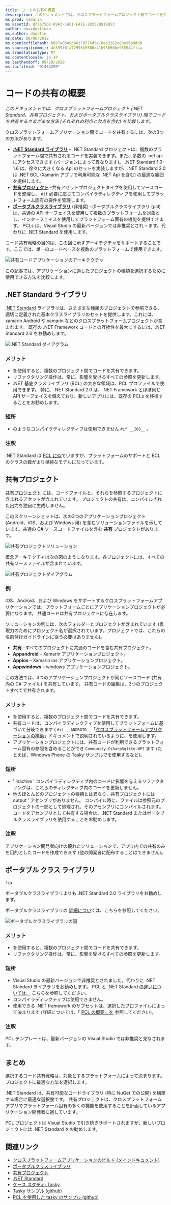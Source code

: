 ```yaml
---
title: コードの共有の概要
description: このドキュメントでは、クロスプラットフォームプロジェクト間でコードを共有するさまざまな方法 (共有プロジェクト、ポータブルクラスライブラリ、および .NET Standard) を比較します。それぞれの利点と欠点を示します。
ms.prod: xamarin
ms.assetid: B73675D2-09A3-14C1-E41E-20352B819B53
author: davidortinau
ms.author: daortin
ms.date: 08/06/2018
ms.openlocfilehash: b097a0549db6178576d9e10eb3282c88e96b9ddb
ms.sourcegitcommit: 4e399f6fa72993b9580d41b93050be935544ffaa
ms.translationtype: MT
ms.contentlocale: ja-JP
ms.lasthandoff: 09/29/2020
ms.locfileid: "91453299"
---
```

# <a name="sharing-code-overview"></a>コードの共有の概要

_このドキュメントでは、クロスプラットフォームプロジェクト (.NET Standard、共有プロジェクト、およびポータブルクラスライブラリ) 間でコードを共有するさまざまな方法 (それぞれの利点と欠点を含む) を比較します。_

クロスプラットフォームアプリケーション間でコードを共有するには、次の3つの方法があります。

- [**.NET Standard ライブラリ**](#Net_Standard) – .NET Standard プロジェクトは、複数のプラットフォーム間で共有されるコードを実装できます。また、多数の .net api にアクセスできます (バージョンによって異なります)。 .NET Standard 1.0-1.6 は、徐々に大きくなる Api のセットを実装しますが、.NET Standard 2.0 は .NET BCL (Xamarin アプリで利用可能な .NET Api を含む) の最適な範囲を提供します。
- [**共有プロジェクト**](#Shared_Projects) –共有アセットプロジェクトタイプを使用してソースコードを整理し、 `#if` 必要に応じてコンパイラディレクティブを使用してプラットフォーム固有の要件を管理します。
- [**ポータブルクラスライブラリ**](#Portable_Class_Libraries) (非推奨) –ポータブルクラスライブラリ (pcl) は、共通の API サーフェイスを使用して複数のプラットフォームを対象とし、インターフェイスを使用してプラットフォーム固有の機能を提供できます。 PCLs は、Visual Studio の最新バージョンでは非推奨とされ &ndash; ます。代わりに .NET Standard を使用します。

コード共有戦略の目的は、この図に示すアーキテクチャをサポートすることです。ここでは、単一のコードベースを複数のプラットフォームで使用できます。

 ![共有コードアプリケーションのアーキテクチャ](code-sharing-images/conceptualarchitecture.png "共有コードアプリケーションのアーキテクチャ")

この記事では、アプリケーションに適したプロジェクトの種類を選択するために使用できる方法を比較します。

<a name="Net_Standard"></a>

## <a name="net-standard-libraries"></a>.NET Standard ライブラリ

[.NET Standard](~/cross-platform/app-fundamentals/net-standard.md) ライブラリは、さまざまな種類のプロジェクトで参照できる、適切に定義された基本クラスライブラリのセットを提供します。これには、xamarin Android や xamarin などのクロスプラットフォームプロジェクトが含まれます。 既存の .NET Framework コードとの互換性を最大にするには、.NET Standard 2.0 をお勧めします。

![.NET Standard ダイアグラム](code-sharing-images/netstandard.png ".NET Standard ダイアグラム")

### <a name="benefits"></a>メリット

- を使用すると、複数のプロジェクト間でコードを共有できます。
- リファクタリング操作は、常に、影響を受けるすべての参照を更新します。
- .NET 基底クラスライブラリ (BCL) の大きな領域は、PCL プロファイルで使用できます。 特に、.NET Standard 2.0 は、.NET Framework とほぼ同じ API サーフェイスを備えており、新しいアプリには、既存の PCLs を移植することをお勧めします。

### <a name="disadvantages"></a>短所

- のようなコンパイラディレクティブは使用できません `#if __IOS__` 。

### <a name="remarks"></a>注釈

.NET Standard は [PCL に似](/dotnet/standard/net-standard#comparison-to-portable-class-libraries)ていますが、プラットフォームのサポートと BCL のクラスの数がより単純なモデルになっています。

<a name="Shared_Projects"></a>

## <a name="shared-projects"></a>共有プロジェクト

[共有プロジェクト](~/cross-platform/app-fundamentals/shared-projects.md) には、コードファイルと、それらを参照するプロジェクトに含まれるアセットが含まれています。 プロジェクトの共有は、コンパイルされた出力を独自に生成しません。

このスクリーンショットは、次の3つのアプリケーションプロジェクト (Android、iOS、および Windows 用) を含むソリューションファイルを示しています。共通の C# ソースコードファイルを含む **共有** プロジェクトがあります。

![共有プロジェクトソリューション](code-sharing-images/sharedsolution.png "共有プロジェクトソリューション")

概念アーキテクチャは次の図のようになります。各プロジェクトには、すべての共有ソースファイルが含まれています。

![共有プロジェクトダイアグラム](code-sharing-images/sharedassetproject.png "共有プロジェクトダイアグラム")

### <a name="example"></a>例

IOS、Android、および Windows をサポートするクロスプラットフォームアプリケーションでは、プラットフォームごとにアプリケーションプロジェクトが必要になります。 共通コードは共有プロジェクトに存在します。

ソリューションの例には、次のフォルダーとプロジェクトが含まれています (表現力のためにプロジェクト名が選択されています。プロジェクトでは、これらの名前付けガイドラインに従う必要はありません)。

- **共有** –すべてのプロジェクトに共通のコードを含む共有プロジェクト。
- **Appandroid** – Xamarin アプリケーションプロジェクト。
- **Appios** – Xamarin ios アプリケーションプロジェクト。
- **Appwindows** – windows アプリケーションプロジェクト。

この方法では、3つのアプリケーションプロジェクトが同じソースコード (共有内の C# ファイル) を共有しています。 共有コードの編集は、3つのプロジェクトすべてで共有されます。

### <a name="benefits"></a>メリット

- を使用すると、複数のプロジェクト間でコードを共有できます。
- 共有コードは、コンパイラディレクティブを使用してプラットフォームに基づいて分岐できます ( `#if __ANDROID__`「[クロスプラットフォームアプリケーションの構築](~/cross-platform/app-fundamentals/building-cross-platform-applications/index.md)」ドキュメントで説明されているように、を使用します。
- アプリケーションプロジェクトには、共有コードが利用できるプラットフォーム固有の参照を含めることができ  `Community.CsharpSqlite.WP7` ます (たとえば、Windows Phone の Tasky サンプルでを使用するなど)。

### <a name="disadvantages"></a>短所

- ' Inactive ' コンパイラディレクティブ内のコードに影響を与えるリファクタリングは、これらのディレクティブ内のコードを更新しません。
- 他のほとんどのプロジェクトの種類とは異なり、共有プロジェクトには ' output ' アセンブリがありません。 コンパイル時に、ファイルは参照元のプロジェクトの一部として処理され、そのアセンブリにコンパイルされます。 コードをアセンブリとして共有する場合は、.NET Standard またはポータブルクラスライブラリを使用することをお勧めします。

<a name="Shared_Remarks"></a>

### <a name="remarks"></a>注釈

アプリケーション開発者向けの優れたソリューションで、アプリ内での共有のみを目的としたコードを作成できます (他の開発者に配布することはできません)。

<a name="Portable_Class_Libraries"></a>

## <a name="portable-class-libraries"></a>ポータブル クラス ライブラリ

> [!TIP]
> ポータブルクラスライブラリよりも .NET Standard 2.0 ライブラリをお勧めします。

ポータブルクラスライブラリの [詳細につい](~/cross-platform/app-fundamentals/pcl.md)ては、こちらを参照してください。

![ポータブルクラスライブラリの図](code-sharing-images/portableclasslibrary.png "ポータブルクラスライブラリの図")

### <a name="benefits"></a>メリット

- を使用すると、複数のプロジェクト間でコードを共有できます。
- リファクタリング操作は、常に、影響を受けるすべての参照を更新します。

### <a name="disadvantages"></a>短所

- Visual Studio の最新バージョンで非推奨とされました。代わりに .NET Standard ライブラリをお勧めします。 PCL と .NET Standard [の違いについては、](/dotnet/standard/net-standard#comparison-to-portable-class-libraries) こちらを参照してください。
- コンパイラディレクティブは使用できません。
- 使用できる .NET framework のサブセットは、選択したプロファイルによって決まります (詳細については、「  [PCL の概要」を](~/cross-platform/app-fundamentals/pcl.md) 参照してください)。

### <a name="remarks"></a>注釈

PCL テンプレートは、最新バージョンの Visual Studio では非推奨と見なされます。

## <a name="summary"></a>まとめ

選択するコード共有戦略は、対象とするプラットフォームによって決まります。 プロジェクトに最適な方法を選択します。

.NET Standard は、共有可能なコードライブラリ (特に NuGet での公開) を構築する場合に最適な選択肢です。 共有プロジェクトは、クロスプラットフォームアプリでプラットフォーム固有の多くの機能を使用することを計画しているアプリケーション開発者に適しています。

PCL プロジェクトは Visual Studio で引き続きサポートされますが、新しいプロジェクトには .NET Standard をお勧めします。

## <a name="related-links"></a>関連リンク

- [クロスプラットフォームアプリケーションのビルド (メインドキュメント)](~/cross-platform/app-fundamentals/building-cross-platform-applications/index.md)
- [ポータブルクラスライブラリ](~/cross-platform/app-fundamentals/pcl.md)
- [共有プロジェクト](~/cross-platform/app-fundamentals/shared-projects.md)
- [.NET Standard](~/cross-platform/app-fundamentals/net-standard.md)
- [ケース スタディ: Tasky](~/cross-platform/app-fundamentals/building-cross-platform-applications/case-study-tasky.md)
- [Tasky サンプル (github)](https://github.com/xamarin/mobile-samples/tree/master/Tasky)
- [PCL を使用した tasky のサンプル (github)](https://github.com/xamarin/mobile-samples/tree/master/TaskyPortable)
